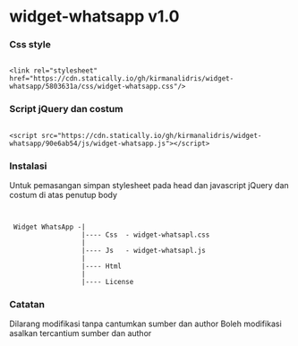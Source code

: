 # widget-whatsapp v1.0

### Css style
<pre><code>
&lt;link rel=&quot;stylesheet&quot; href=&quot;https://cdn.statically.io/gh/kirmanalidris/widget-whatsapp/5803631a/css/widget-whatsapp.css&quot;/&gt;
</code></pre>
### Script jQuery dan costum
<pre><code>
&lt;script src=&quot;https://cdn.statically.io/gh/kirmanalidris/widget-whatsapp/90e6ab54/js/widget-whatsapp.js&quot;&gt;&lt;/script&gt;
</code></pre>
### Instalasi

Untuk pemasangan simpan stylesheet pada head dan javascript jQuery dan costum di atas penutup body

<pre><code>

 Widget WhatsApp -|
                  |---- Css  - widget-whatsapl.css
                  |
                  |---- Js   - widget-whatsapl.js
                  |
                  |---- Html
                  |
                  |---- License
</code></pre>


### Catatan
Dilarang modifikasi tanpa cantumkan sumber dan author
Boleh modifikasi asalkan tercantium sumber dan author
